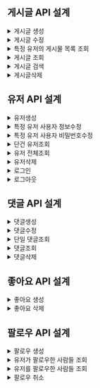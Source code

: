 ## 게시글 API 설계

<details>
<summary>게시글 생성</summary>

<!-- summary 아래 한칸 공백 두어야함 -->

## 00.개요<br>
URL : /posts<br>
HTTP METHOD : POST<br>
설명 : 게시글을 생성하는 API 입니다.<br>


## 01.요청(Request)
### 1.설명

|key|value|
|---|-----|
|Content-type|application/json

### 2. 예시
Content-type : application/json

## c.body

### 1. 요청(Body)
| 키        | 데이터타입  | 설명     |
|----------|--------|--------|
| title    | String | 게시글 제목 |
| content  | String | 게시글 내용 |


### 2. 요청예시
```json
{
   "title" : "오늘도 짜증난다.",
   "content" : "사랑합니다."
}
```

### 3. 응답(Response)
| 키          | 데이터타입  | 설명          |
|------------|--------|-------------|
| data       | Object | 핵심데이터       |
| status     | int    | 상태코드        |
| id         | long   | 생성된 게시글 식별자 |
| userName   | String | 사용자이름       |
| title      | String | 게시글 제목      |
| content    | String | 게시글 내용      |
| likesCount | int    | 좋아요 수       |
| todoCount  | int    | 댓글 수        |
| createdAt  | Timestamp  | 생성날짜        |

### 응답 예시
```json
{
   "status" : 200,
   "data" : {
     "id": 1,
     "userName" : "이형준",
     "title" : "오늘도 짜증난다.",
     "content" : "사랑합니다.",
     "likesCount" : 90,
     "todoCount" : 20,
     "createdAt": "2025-05-28 11:06:54"
   }   

}
```
### b. 생성 실패 응답

| 키       | 데이터타입  | 설명  |
|---------|--------|-----|
| status  | int    | 상태코드 |
| message | String | 에러관련 메시지 |

### 실패 응답 예시
```json
{
   "status" : "404",
   "message" : "게시글이 없습니다."
}
```
</details>
<details>
<summary>게시글 수정</summary>

<!-- summary 아래 한칸 공백 두어야함 -->

## 00.개요<br>
URL : /posts/{postid}<br>
HTTP METHOD : PUT<br>
설명 : 게시글 정보를 수정하는 API입니다.<br>


## 01.요청(Request)
### 1.설명

|key|value|
|---|-----|
|Content-type|application/json

### 2. 예시
Content-type : application/json

## b. URL(경로 변수)

### 1.설명
| 키       | 데이터타입  | 설명      |
|---------|--------|---------|
| Postid  | int    | 게시글 식별자 |

### 2. 요청
```json
localhost:8080/posts/{postid}
```

## c.body

### 1.설명
| 키        | 데이터타입 | 설명     |
|----------|-------|--------|
| userName | String | 사용자이름  |
| title    | String | 게시글 제목 |
| content  | String | 게시글 내용 | 

### 2. 요청예시
```json
{
   "title" : "오늘도 짜증난다2",
   "content" : "사랑합니다2"
}
```

### 3. 응답(Response)
| 키            | 데이터타입  | 설명    |
|--------------|--------|-------|
| data         | Object | 핵심데이터 |
| status       | int    | 상태코드  |
| userName     | String | 사용자이름 |
| title        | String | 게시글 제목 |
| content      | String | 게시글 내용 |
| likesCount   | int    | 좋아요 수 |
| todoCount    | int    | 댓글 수  |
| creationData | Timestamp  | 생성날짜  |
| modifiedDate | Timestamp  | 수정날짜  |

### 응답 예시
```json
{
   "status" : 200,
   "data" : {
     "userName": "이형준",
     "title": "오늘도 짜증난다2",
     "content": "사랑합니다2",
     "likesCount" : 90,
     "todoCount" : 20,
     "createdAt": "2025-05-28 11:06:54",
     "modifiedAt": "2025-05-28 11:08:54"
   }   

}
```
### b. 생성 실패 응답

| 키       | 데이터타입  | 설명  |
|---------|--------|-----|
| status  | int    | 상태코드 |
| message | String | 에러관련 메시지 |

### 실패 응답 예시
```json
{
   "status" : "404",
   "message" : "게시글이 없습니다."
}
```
</details>
<details>
<summary>특정 유저의 게시물 목록 조회</summary>

<!-- summary 아래 한칸 공백 두어야함 -->

## 00.개요<br>
URL : /posts/{userid}<br>
HTTP METHOD : GET<br>
설명 : 특정 유저의 게시물 목록을 조회하는 API입니다.<br>


## 01.요청(Request)
### 1.설명

|key|value|
|---|-----|
|Content-type|application/json

### 2. 예시
Content-type : application/json

## b. URL(경로 변수)

### 1.설명
| 키       | 데이터타입  | 설명      |
|---------|--------|---------|
| scheduleid  | int    | 게시글 식별자 |

### 2. 요청
```json
localhost:8080/posts/{userId}
```

### 3. 응답(Response)
| 키           | 데이터타입  | 설명    |
|-------------|--------|-------|
| data        | Object | 핵심데이터 |
| status      | int    | 상태코드  |
| userName    | String | 사용자이름 |
| title       | String | 게시글 제목 |
| content     | String | 게시글 내용 |
| likesCount    | int    | 좋아요 수 |
| todoCount     | int    | 댓글 수  |
| createdAt | Timestamp  | 생성날짜  |
| modifiedAt | Timestamp  | 수정날짜  |

### 응답 예시
```json
{
   "status" : 200,
   "data" : {
     "userName": "홍길동",
     "title": "테스트",
     "content": "사랑합니다",
     "likesCount" : 90,
     "todoCount" : 20,
     "createdAt": "2025-05-28 11:06:54",
     "modifiedAt": "2025-05-28 11:08:54"
   }   

}
```
### b. 생성 실패 응답

| 키       | 데이터타입  | 설명  |
|---------|--------|-----|
| status  | int    | 상태코드 |
| message | String | 에러관련 메시지 |

### 실패 응답 예시
```json
{
   "status" : "404",
   "message" : "게시글이 없습니다."
}
```
</details>
<details>
<summary>게시글 조회</summary>

<!-- summary 아래 한칸 공백 두어야함 -->

## 00.개요<br>
URL : /posts<br>
HTTP METHOD : GET<br>
설명 : 게시글 정보를 조회하는 API입니다.<br>


## 01.요청(Request)
### 1.설명

|key|value|
|---|-----|
|Content-type|application/json

### 2. 예시
Content-type : application/json

## b. Param(파라미터 값이 필요한 경우)

### 1.설명
| 키 | 데이터타입 | 설명        |
|--|-------|-----------|
| page | int   | 페이지 수     |
| size | int   | 페이지 사이즈 수 |


### 2. 요청
```json

localhost:8080/posts?page=10&size=10

```
### 3. 응답(Response)
| 키             | 데이터타입     | 설명           |
|---------------|-----------|--------------|
| data          | Object    | 핵심데이터        |
| status        | int       | 상태코드         |
| id            | long      | 생성된 게시글 식별자  |
| userName      | String    | 사용자이름        |
| title         | String    | 게시글 제목       |
| content       | String    | 게시글 내용       |
| likesCount    | int       | 좋아요 수        |
| todoCount     | int       | 댓글 수         |
| createdAt     | Timestamp | 생성날짜         |
| modifiedAt    | Timestamp | 수정날짜         |
| page          | int       | 현재 페이지 수     |
| size          | int       | 페이지 사이즈      |
| totalElements | int       | 모든 페이지 게시글 수 |
| totalPages    | int       | 모든 페이지 수     |

### 응답 예시
```json

   "status" : 200,
   "data" : [ {
     "id": 1,
     "userName": "이형준",
     "title": "오늘도 짜증난다",
     "content": "사랑합니다",
     "likesCount" : 90,
     "todoCount" : 20,
     "createdAt": "2025-05-28 11:06:54",
     "modifiedAt": "2025-05-28 11:08:54"
   },
   {
     "id": 2,
     "userName": "이형준2",
     "title": "오늘도 짜증난다2",
     "content": "사랑합니다2",
     "likesCount" : 70,
     "todoCount" : 20,
     "createdAt": "2025-05-28 11:06:54",
     "modifiedAt": "2025-05-28 11:08:54",
   }
],
"page" : {
   
     "page" : 1,
     "size" : 10,
     "totalElements" : 2,
     "totalPages" : 10
   }
```
### b. 생성 실패 응답

| 키       | 데이터타입  | 설명  |
|---------|--------|-----|
| status  | int    | 상태코드 |
| message | String | 에러관련 메시지 |

### 실패 응답 예시
```json
{
   "status" : "404",
   "message" : "게시글이 없습니다."
}
```
</details>
<details>
<summary>게시글 검색</summary>

<!-- summary 아래 한칸 공백 두어야함 -->

## 00.개요<br>
URL : /posts<br>
HTTP METHOD : GET<br>
설명 : 게시글 정보를 검색하는 API입니다.<br>


## 01.요청(Request)
### 1.설명

|key|value|
|---|-----|
|Content-type|application/json

### 2. 예시
Content-type : application/json

## b. Param(파라미터 값이 필요한 경우)

### 1.설명
| 키 | 데이터타입 | 설명    |
|--|-----|-------|
| startDate | int | 시작날짜  |
| endDate | int | 마지막날짜 |

### 2. 요청
```json
  localhost:8080/posts?startDate=20250528&endDate=20250530 
```
### 3. 응답(Response)
| 키          | 데이터타입     | 설명          |
|------------|-----------|-------------|
| data       | Object    | 핵심데이터       |
| status     | int       | 상태코드        |
| id         | long      | 생성된 게시글 식별자 |
| userName   | String    | 사용자이름       |
| title      | String    | 게시글 제목      |
| content    | String    | 게시글 내용      |
| likesCount | int       | 좋아요 수       |
| todoCount  | int       | 댓글 수        |
| createdAt  | Timestamp  | 생성날짜        |
| modifiedAt | Timestamp  | 수정날짜        |

### 응답 예시
```json

   "status" : 200,
   "data" : {
     "id": 1,
     "userName": "이형준",
     "title": "오늘도 짜증난다",
     "content": "사랑합니다",
     "likesCount" : 90,
     "todoCount" : 20,
     "createdAt": "2025-05-28 11:06:54",
     "modifiedAt ": "2025-05-30 11:10:55"
   },
   {
     "id": 2,
     "userName": "이형준",
     "title": "오늘도 짜증난다2",
     "content": "사랑합니다2",
     "likesCount" : 70,
     "todoCount" : 20,
     "createdAt": "2025-05-28 11:06:54",
     "modifiedAt ": "2025-05-30 11:10:55"
   }
```
### b. 생성 실패 응답

| 키       | 데이터타입  | 설명  |
|---------|--------|-----|
| status  | int    | 상태코드 |
| message | String | 에러관련 메시지 |

### 실패 응답 예시
```json
{
   "status" : "404",
   "message" : "게시글이 없습니다."
}
```
</details>
<details>
<summary>게시글삭제</summary>

<!-- summary 아래 한칸 공백 두어야함 -->

## 00.개요<br>
URL : /posts/{postid}<br>
HTTP METHOD : DELETE<br>
설명 : 단일 게시글 정보를 삭제하는 API 입니다. <br>


## 01.요청(Request)
### 1.설명

|key|value|
|---|-----|
|Content-type|application/json

### 2. 예시
Content-type : application/json

## b. URL(경로 변수)

### 1.설명
| 키       | 데이터타입  | 설명      |
|---------|--------|---------|
| Postid  | int    | 게시글 식별자 |

### 2. 요청
```json
localhost:8080/posts/{postid}
```
### 3. 응답(Response)
| 키          | 데이터타입     | 설명   |
|------------|-----------|------|
| status     | int       | 상태코드 |

### 응답 예시
```json

   "status" : 200
```
### b. 생성 실패 응답

| 키       | 데이터타입  | 설명  |
|---------|--------|-----|
| status  | int    | 상태코드 |
| message | String | 에러관련 메시지 |

### 실패 응답 예시
```json
{
   "status" : "404",
   "message" : "게시글이 없습니다."
}
```
</details>

## 유저 API 설계
<details>
<summary>유저생성</summary>

<!-- summary 아래 한칸 공백 두어야함 -->

## 00.개요<br>
URL : /users<br>
HTTP METHOD : POST<br>
설명 : 유저를 생성하는 API 입니다.<br>


## 01.요청(Request)
### 1.설명

|key|value|
|---|-----|
|Content-type|application/json

### 2. 예시
Content-type : application/json

## c.body

###  1. 요청(Body)
| 키        | 데이터타입 | 설명    |
|----------|-------|-------|
| userName | String | 사용자이름 |
| email    | String | 사용자 이메일 |
| password |String | 사용자 비밀번호 |

### 2. 요청예시
```json
{
   "userName" : "이형준",
   "email" : "xkrhd3@naver.com",
   "password" : 1234
}
```

### 3. 응답(Response)
| 키         | 데이터타입  | 설명         |
|-----------|--------|------------|
| data      | Object | 핵심데이터      |
| status    | int    | 상태코드       |
| id        | long   | 생성된 유저 식별자 |
| userName  | String | 사용자이름      |
| email     | String | 사용자 이메일   |

### 응답 예시
```json
{
   "status" : 200,
   "data" : {
     "id": 1,
     "userName": "이형준",
     "email" : "xkrhd3@naver.com"
   }   

}
```
### b. 생성 실패 응답

| 키       | 데이터타입  | 설명  |
|---------|--------|-----|
| status  | int    | 상태코드 |
| message | String | 에러관련 메시지 |

### 실패 응답 예시
```json
{
   "status" : "404",
   "message" : "유저가 없습니다."
}
```
</details>
<details>
<summary>특정 유저 사용자 정보수정</summary>

<!-- summary 아래 한칸 공백 두어야함 -->

## 00.개요<br>
URL : /users/{userid}<br>
HTTP METHOD : PATCH<br>
설명 : 특정 유저 특정 정보를 수정하는 API입니다.<br>


## 01.요청(Request)
### 1.설명

|key|value|
|---|-----|
|Content-type|application/json

### 2. 예시
Content-type : application/json

## b. URL(경로 변수)

### 1.설명
| 키       | 데이터타입  | 설명      |
|---------|--------|---------|
| password  | String | 유저 비밀번호 |

### 2. 요청
```json
localhost:8080/users/{userid}
```

## c.body

### 1.설명
| 키        | 데이터타입 | 설명       |
|----------|-------|----------|
| userName | String | 사용자 이름   |
| email    | String | 사용자 이메일  |

### 2. 요청예시
```json
{
  "userName": "이형준",
  "email" : "xkrhd4@naver.com"
}
```

### 3. 응답(Response)
| 키        | 데이터타입  | 설명 |
|----------|--------|----|
| status   | int    | 상태코드 |
| id       | long   | 생성된 유저 식별자 |
| userName | String | 사용자 이름   |
| email    | String | 사용자 이메일  |

### 응답 예시
```json
{
  "status" : 200,
  "data" : {
    "id": 1,
    "userName": "이형준",
    "email" : "xkrhd4@naver.com"
  }
}
```
### b. 생성 실패 응답

| 키       | 데이터타입  | 설명  |
|---------|--------|-----|
| status  | int    | 상태코드 |
| message | String | 에러관련 메시지 |

### 실패 응답 예시
```json
{
   "status" : "404",
   "message" : "유저가 없습니다."
}
```
</details>
<details>
<summary>특정 유저 사용자 비밀번호수정</summary>

<!-- summary 아래 한칸 공백 두어야함 -->

## 00.개요<br>
URL : /users/{userid}<br>
HTTP METHOD : PUT<br>
설명 : 특정 유저 사용자 비밀번호를 수정하는 API입니다.<br>


## 01.요청(Request)
### 1.설명

|key|value|
|---|-----|
|Content-type|application/json

### 2. 예시
Content-type : application/json

## b. URL(경로 변수)

### 1.설명
| 키       | 데이터타입  | 설명 |
|---------|--------|----|
| userid  | int    | 유저 식별자 |

### 2. 요청
```json
localhost:8080/users/{userid}
```

## c.body

### 1.설명
| 키        | 데이터타입 | 설명         |
|----------|-------|------------|
| savePassword | String | 사용자 기존비밀번호 |
| changePassword | String | 사용자 수정비밀번호 |

### 2. 요청예시
```json
{
  "savePassword" : 12345,
  "changePassword" : 1234
}
```

### 3. 응답(Response)
| 키        | 데이터타입  | 설명 |
|----------|--------|----|
| status   | int    | 상태코드 |

[//]: # (| id       | long   | 생성된 유저 식별자 |)

[//]: # (| password | String | 사용자 비밀번호 |)

### 응답 예시
```json
{
  "status" : 200,
  "수정성공"
}
```
### b. 생성 실패 응답

| 키       | 데이터타입  | 설명  |
|---------|--------|-----|
| status  | int    | 상태코드 |
| message | String | 에러관련 메시지 |

### 실패 응답 예시
```json
{
   "status" : "404",
   "message" : "유저가 없습니다."
}
```
</details>
<details>
<summary>단건 유저조회</summary>

<!-- summary 아래 한칸 공백 두어야함 -->

## 00.개요<br>
URL : /users/{userid}<br>
HTTP METHOD : GET<br>
설명 : 단건 유저 정보를 조회하는 API입니다.<br>


## 01.요청(Request)
### 1.설명

|key|value|
|---|-----|
|Content-type|application/json

### 2. 예시
Content-type : application/json

## b. URL(경로 변수)

### 1.설명
| 키       | 데이터타입  | 설명    |
|---------|--------|-------|
| username  | int    | 유저 이름 |

### 2. 요청
```json
localhost:8080/users/{userid}
```

### 3. 응답(Response)
| 키         | 데이터타입  | 설명         |
|-----------|--------|------------|
| data      | Object | 핵심데이터      |
| status    | int    | 상태코드       |
| id        | long   | 생성된 할일 식별자 |
| userName  | String | 사용자이름      |
| email     | String | 사용자 이메일    |

### 응답 예시
```json
{
   "status" : 200,
   "data" : {
     "id": 1,
     "userName" : "이형준",
     "email" : "xkrhd3@naver.com"
   }   

}
```
### b. 생성 실패 응답

| 키       | 데이터타입  | 설명  |
|---------|--------|-----|
| status  | int    | 상태코드 |
| message | String | 에러관련 메시지 |

### 실패 응답 예시
```json
{
   "status" : "404",
   "message" : "유저가 없습니다."
}
```
</details>
<details>
<summary>유저 전체조회</summary>

<!-- summary 아래 한칸 공백 두어야함 -->

## 00.개요<br>
URL : /users<br>
HTTP METHOD : GET<br>
설명 : 유저 전체정보를 조회하는 API입니다.<br>


## 01.요청(Request)
### 1.설명

|key|value|
|---|-----|
|Content-type|application/json

### 2. 예시
Content-type : application/json

### 3. 응답(Response)
| 키         | 데이터타입  | 설명 |
|-----------|--------|----|
| data      | Object | 핵심데이터 |
| status    | int    | 상태코드 |
| id        | long   | 생성된 할일 식별자 |
| userName  | String | 사용자이름 |
| email     | String | 사용자 이메일 |

### 응답 예시
```json

   "status" : 200,
   "data" : {
   "id": 1,
   "userName" : "이형준",
   "email" : "xkrhd3@naver.com",
   },
   {
   "id": 2,
   "userName" : "이형준2",
   "email" : "xkrhd4@naver.com",
   }
```
### b. 생성 실패 응답

| 키       | 데이터타입  | 설명  |
|---------|--------|-----|
| status  | int    | 상태코드 |
| message | String | 에러관련 메시지 |

### 실패 응답 예시
```json
{
   "status" : "404",
   "message" : "유저가 없습니다."
}
```
</details>
<details>
<summary>유저삭제</summary>

<!-- summary 아래 한칸 공백 두어야함 -->

## 00.개요<br>
URL : /users/{userid}<br>
HTTP METHOD : DELETE<br>
설명 : 단일 유저 정보를 삭제하는 API 입니다. <br>


## 01.요청(Request)
### 1.설명

|key|value|
|---|-----|
|Content-type|application/json

### 2. 예시
Content-type : application/json

## b. URL(경로 변수)

### 1.설명
| 키       | 데이터타입  | 설명 |
|---------|--------|----|
| userid  | int    | 유저 식별자 |

### 2. 요청
```json
localhost:8080/users/{userid}
```
### b. 요청 성공 응답

| 키       | 데이터타입  | 설명  |
|---------|--------|-----|
| status  | int    | 상태코드 |
| message | String | 에러관련 메시지 |

### 요청 응답 예시
```json
{
   "status" : "200",
   "수정성공"
}
```

### b. 생성 실패 응답

| 키       | 데이터타입  | 설명  |
|---------|--------|-----|
| status  | int    | 상태코드 |
| message | String | 에러관련 메시지 |

### 실패 응답 예시
```json
{
   "status" : "404",
   "message" : "유저가 없습니다."
}
```
</details>
<details>
<summary>로그인</summary>

<!-- summary 아래 한칸 공백 두어야함 -->

## 00.개요<br>
URL : /users/login/{userid}<br>
HTTP METHOD : GET<br>
설명 : 유저 정보로 로그인하는 API입니다.<br>


## 01.요청(Request)
### 1.설명

|key|value|
|---|-----|
|Content-type|application/json

### 2. 예시
Content-type : application/json

## b. URL(경로 변수)

### 1.설명
| 키       | 데이터타입  | 설명 |
|---------|--------|----|
| userid  | int    | 유저 식별자 |

### 2. 요청
```json
localhost:8080/users/login/{userid}
```

## c.body

### 1.설명
| 키       | 데이터타입 | 설명      |
|---------|-------|---------|
| userName | bigint | 사용자 이름  |
| email    | String | 사용자 이메일 |

### 2. 요청예시
```json
{
  "username" : "이형준",
  "email" : "xkrhd3@naver.com"
}
```

### 3. 응답(Response)
| 키         | 데이터타입  | 설명         |
|-----------|--------|------------|
| data      | Object | 핵심데이터      |
| status    | int    | 상태코드       |
| id        | long   | 생성된 할일 식별자 |
| logout  | String | 로그인 메시지    |

### 응답 예시
```json
{
   "status" : 200,
   "data" : {
     "logIn" : "로그인 성공"
   }   

}
```
### b. 생성 실패 응답

| 키       | 데이터타입  | 설명  |
|---------|--------|-----|
| status  | int    | 상태코드 |
| message | String | 에러관련 메시지 |

### 실패 응답 예시
```json
{
   "status" : "404",
   "message" : "유저가 없습니다."
}
```
</details>
<details>
<summary>로그아웃</summary>

<!-- summary 아래 한칸 공백 두어야함 -->

## 00.개요<br>
URL : /users/logout/{userid}<br>
HTTP METHOD : GET<br>
설명 : 유저 정보로 로그아웃하는 API입니다.<br>


## 01.요청(Request)
### 1.설명

|key|value|
|---|-----|
|Content-type|application/json

### 2. 예시
Content-type : application/json

## b. URL(경로 변수)

### 1.설명
| 키       | 데이터타입  | 설명 |
|---------|--------|----|
| userid  | int    | 유저 식별자 |

### 2. 요청
```json
localhost:8080/users/logout/{userid}
```
### 3. 응답(Response)
| 키         | 데이터타입  | 설명         |
|-----------|--------|------------|
| data      | Object | 핵심데이터      |
| status    | int    | 상태코드       |
| id        | long   | 생성된 할일 식별자 |
| logout  | String | 로그아웃 메시지   |

### 응답 예시
```json
{
   "status" : 200,
   "data" : {
     "logout" : "로그아웃 되었습니다."
   }   

}
```
### b. 생성 실패 응답

| 키       | 데이터타입  | 설명  |
|---------|--------|-----|
| status  | int    | 상태코드 |
| message | String | 에러관련 메시지 |

### 실패 응답 예시
```json
{
   "status" : "404",
   "message" : "유저가 없습니다."
}
```
</details>

## 댓글 API 설계

<details>
<summary>댓글생성</summary>

<!-- summary 아래 한칸 공백 두어야함 -->

## 00.개요<br>
URL : /comments<br>
HTTP METHOD : POST<br>
설명 : 댓글를 생성하는 API 입니다.<br>


## 01.요청(Request)
### 1.설명

|key|value|
|---|-----|
|Content-type|application/json

### 2. 예시
Content-type : application/json

## c.body

### 1. 요청(Body)
| 키               | 데이터타입 | 설명 |
|-----------------|-------|----|
| comment | String | 댓글 |

### 2. 요청예시
```json
{
   "comment" : "스프링 어렵다...인생"
}
```

### 3. 응답(Response)
| 키            | 데이터타입  | 설명         |
|--------------|--------|------------|
| data         | Object | 핵심데이터      |
| status       | int    | 상태코드       |
| commentid    | bigint | 일정고유 식별자   | 
| userid       | bigint   | 생성된 유저 식별자 |
| scheduleid   | bigint   | 생성된 일정 식별자 |
| Comment |String| 생성 댓글      |

### 응답 예시
```json
{
   "status" : 200,
   "data" : {
     "id" : 1,
     "userid": 1,
     "Postid" : 1,
     "Comment" : "스프링 어렵다...인생"
   }   

}
```
### b. 생성 실패 응답

| 키       | 데이터타입  | 설명  |
|---------|--------|-----|
| status  | int    | 상태코드 |
| message | String | 에러관련 메시지 |

### 실패 응답 예시
```json
{
   "status" : "404",
   "message" : "댓글이 없습니다."
}
```
</details>
<details>
<summary>댓글수정</summary>

<!-- summary 아래 한칸 공백 두어야함 -->

## 00.개요<br>
URL : /comments/{commentid}<br>
HTTP METHOD : PUT<br>
설명 : 댓글 정보를 수정하는 API입니다.<br>


## 01.요청(Request)
### 1.설명

|key|value|
|---|-----|
|Content-type|application/json

### 2. 예시
Content-type : application/json

## b. URL(경로 변수)

### 1.설명
| 키 | 데이터타입  | 설명     |
|---|--------|--------|
| commentid  | int    | 댓글 식별자 |


### 2. 요청
```json
localhost:8080/comments/{commentid}
```

## c.body

### 1.설명
| 키        | 데이터타입 | 설명 |
|----------|-------|----|
| comment | String | 댓글 |

### 2. 요청예시
```json
{
  "comment" : "스프링 어렵다...인생2"
}
```

### 3. 응답(Response)
| 키           | 데이터타입  | 설명         |
|-------------|--------|------------|
| data        | Object | 핵심데이터      |
| status      | int    | 상태코드       |
| commentid   | bigint | 일정고유 식별자   | 
| userid      | bigint   | 생성된 유저 식별자 |
| scheduleid  | bigint   | 생성된 일정 식별자 |
| comment |String| 생성 댓글      |

### 응답 예시
```json
{
  "status" : 200,
  "data" : {
    "id" : 1,
    "userid": 1,
    "Postid" : 1,
    "comment" : "스프링 어렵다...인생2"
   }   

}
```
### b. 생성 실패 응답

| 키       | 데이터타입  | 설명  |
|---------|--------|-----|
| status  | int    | 상태코드 |
| message | String | 에러관련 메시지 |

### 실패 응답 예시
```json
{
   "status" : "404",
   "message" : "댓글이 없습니다."
}
```
</details>
<details>
<summary>단일 댓글조회</summary>

<!-- summary 아래 한칸 공백 두어야함 -->

## 00.개요<br>
URL : /comments/{commentid}<br>
HTTP METHOD : GET<br>
설명 : 단일 댓글 정보를 조회하는 API입니다.<br>


## 01.요청(Request)
### 1.설명

|key|value|
|---|-----|
|Content-type|application/json

### 2. 예시
Content-type : application/json

## b. URL(경로 변수)

### 1.설명
| 키       | 데이터타입  | 설명     |
|---------|--------|--------|
| commentid  | int    | 댓글 식별자 |


### 2. 요청
```json
localhost:8080/comments/{commentid}
```

### 3. 응답(Response)
| 키         | 데이터타입  | 설명         |
|-----------|--------|------------|
| data      | Object | 핵심데이터      |
| status    | int    | 상태코드       |
| commentId | bigint | 일정고유 식별자   | 
| userId    | bigint   | 생성된 유저 식별자 |
| postId    | bigint   | 생성된 일정 식별자 |
| comment   |String| 생성 댓글      |

### 응답 예시
```json
{
  "status" : 200,
  "data" : {
    "commentId" : 1,
    "userId": 1,
    "postId" : 1,
    "comment" : "스프링 어렵다...인생"
   }   

}
```
### b. 생성 실패 응답

| 키       | 데이터타입  | 설명  |
|---------|--------|-----|
| status  | int    | 상태코드 |
| message | String | 에러관련 메시지 |

### 실패 응답 예시
```json
{
   "status" : "404",
   "message" : "댓글이 없습니다."
}
```
</details>
<details>
<summary>댓글조회</summary>

<!-- summary 아래 한칸 공백 두어야함 -->

## 00.개요<br>
URL : /comments<br>
HTTP METHOD : GET<br>
설명 : 댓글 정보를 조회하는 API입니다.<br>


## 01.요청(Request)
### 1.설명

|key|value|
|---|-----|
|Content-type|application/json

### 2. 예시
Content-type : application/json

### 3. 응답(Response)
| 키          | 데이터타입  | 설명         |
|------------|--------|------------|
| data       | Object | 핵심데이터      |
| status     | int    | 상태코드       |
| id         | bigint | 일정고유 식별자   | 
| userId     | bigint   | 생성된 유저 식별자 |
| scheduleId | bigint   | 생성된 일정 식별자 |
| comment    |String| 생성 댓글      |

### 응답 예시
```json

   "status" : 200,
   "data" : {
   "id" : 1,
   "userid": 1,
   "scheduleid" : 1,
   "comment" : "스프링 어렵다...인생"
   },
   {
   "id" : 2,
   "userid": 2,
   "scheduleid" : 2,
   "comment" : "스프링 어렵다...인생"
   }
```
### b. 생성 실패 응답

| 키       | 데이터타입  | 설명  |
|---------|--------|-----|
| status  | int    | 상태코드 |
| message | String | 에러관련 메시지 |

### 실패 응답 예시
```json
{
   "status" : "404",
   "message" : "댓글이 없습니다."
}
```
</details>
<details>
<summary>댓글삭제</summary>

<!-- summary 아래 한칸 공백 두어야함 -->

## 00.개요<br>
URL : /comments/{commentid}<br>
HTTP METHOD : DELETE<br>
설명 : 단일 댓글 정보를 삭제하는 API 입니다. <br>


## 01.요청(Request)
### 1.설명

|key|value|
|---|-----|
|Content-type|application/json

### 2. 예시
Content-type : application/json

## b. URL(경로 변수)

### 1.설명
| 키       | 데이터타입  | 설명 |
|---------|--------|----|
| commentid  | int    | 유저 식별자 |

### 2. 요청
```json
localhost:8080/comments/{commentid}
```
### b. 생성 실패 응답

| 키       | 데이터타입  | 설명  |
|---------|--------|-----|
| status  | int    | 상태코드 |
| message | String | 에러관련 메시지 |

### 실패 응답 예시
```json
{
   "status" : "404",
   "message" : "댓글이 없습니다."
}
```
</details>

## 좋아요 API 설계

<details>
<summary>좋아요 생성</summary>

<!-- summary 아래 한칸 공백 두어야함 -->

## 00.개요<br>
URL : /likes<br>
HTTP METHOD : POST<br>
설명 : 좋아요를 생성하는 API 입니다.<br>


## 01.요청(Request)
### 1.설명

|key|value|
|---|-----|
|Content-type|application/json

### 2. 예시
Content-type : application/json

## c.body

### 1. 요청(body)
| 키               | 데이터타입 | 설명  |
|-----------------|-------|-----|
| likeCount | Long   | 좋아요 |

### 2. 요청예시
```json
{
   "likeCount" : 999999
}
```

### 3. 응답(Response)
| 키       | 데이터타입  | 설명         |
|---------|--------|------------|
| data    | Object | 핵심데이       |
| status  | int    | 상태코드       |
| id           | bigint | 좋아요 고유 식별자 | 
| likeCount   | Long   | 좋아요        |


### 응답 예시
```json
{
   "status" : 200,
   "data" : {
     "id" : 1,
     "likeCount" : 999999
   }   

}
```
### b. 생성 실패 응답

| 키       | 데이터타입  | 설명  |
|---------|--------|-----|
| status  | int    | 상태코드 |
| message | String | 에러관련 메시지 |

### 실패 응답 예시
```json
{
   "status" : "404",
   "message" : "좋아요가 없습니다."
}
```
</details>
<details>
<summary>좋아요 삭제</summary>

<!-- summary 아래 한칸 공백 두어야함 -->

## 00.개요<br>
URL : /likes/{likeId}<br>
HTTP METHOD : DELETE<br>
설명 : 좋아요를 삭제하는 API 입니다. <br>


## 01.요청(Request)
### 1.설명

|key|value|
|---|-----|
|Content-type|application/json

### 2. 예시
Content-type : application/json

## b. URL(경로 변수)

### 1.설명
| 키       | 데이터타입  | 설명 |
|---------|--------|----|
| likeId  | int    | 유저 식별자 |

### 2. 요청
```json
localhost:8080/likes/{likeId}
```
### b. 생성 실패 응답

| 키       | 데이터타입  | 설명  |
|---------|--------|-----|
| status  | int    | 상태코드 |
| message | String | 에러관련 메시지 |

### 실패 응답 예시
```json
{
   "status" : "404",
   "message" : "좋아요가 없습니다."
}
```
</details>

## 팔로우 API 설계

<details>
<summary>팔로우 생성</summary>

<!-- summary 아래 한칸 공백 두어야함 -->

## 00.개요<br>
URL : /follow/{targetUserId}<br>
HTTP METHOD : POST<br>
설명 : 팔로우를 생성하는 API 입니다.<br>


## 01.요청(Request)
### 1.설명

|key|value|
|---|-----|
|Content-type|application/json

### 2. 예시
Content-type : application/json

## b. Param(경로 변수)

### 1.설명
| 키            | 데이터 타입 | 설명           |
|---------------|--------------|----------------|
| targetUserId  | Long         | 팔로우 유저의 Id |

### 2. 요청예시
```json
localhost:8080/follow/{targetUserId}
```
### 3. 응답(Response)
| 키      | 데이터타입  | 설명         |
|--------|--------|------------|
| data   | Object | 핵심데이터      |
| status | int    | 상태코드       |
| id     | bigint | 팔로우 고유 식별자 | 
| follow | Long   | 팔로우 상태 메시지 |


### 응답 예시
```json
{
   "status" : 200,
   "data" : {
     "id" : 1,
     "follow" : "팔로우 성공하였습니다."
   }   

}
```
### b. 생성 실패 응답

| 키       | 데이터타입  | 설명  |
|---------|--------|-----|
| status  | int    | 상태코드 |
| message | String | 에러관련 메시지 |

### 실패 응답 예시
```json
{
   "status" : "404",
   "message" : "팔로우가 없습니다."
}
```
</details>
<details>
<summary>유저가 팔로우한 사람들 조회</summary>

<!-- summary 아래 한칸 공백 두어야함 -->

## 00.개요<br>
URL : /follow/following<br>
HTTP METHOD : GET<br>
설명 : 유저가 팔로우한 사람들을 조회하는 API 입니다. <br>


## 01.요청(Request)
### 1.설명

|key|value|
|---|-----|
|Content-type|application/json

### 2. 예시
Content-type : application/json

### 3. 응답(Response)
| 키         | 데이터타입  | 설명         |
|-----------|--------|------------|
| status    | int    | 상태코드       |
| data      | Object | 핵심데이터      |
| followId  | bigint | 팔로우 고유 식별자 |
| username1 | String | 유저 이름      |
| username2 | String | 유저 이름      |
| username3 | String | 유저 이름      |

### 응답 예시
```json
{
  "status" : 200,
  "data" : {
    "id" : 1,
    "username1" : "홍길동",
    "username2" : "이형준",
    "username3" : "아기공룡둘리"
  }
}
```
### b. 생성 실패 응답

| 키       | 데이터타입  | 설명  |
|---------|--------|-----|
| status  | int    | 상태코드 |
| message | String | 에러관련 메시지 |

### 실패 응답 예시
```json
{
   "status" : "404",
   "message" : "팔로우한 사람이 없습니다."
}
```
</details>
<details>
<summary>유저를 팔로우한 사람들 조회</summary>

<!-- summary 아래 한칸 공백 두어야함 -->

## 00.개요<br>
URL : /follow/followers<br>
HTTP METHOD : GET<br>
설명 : 유저를 팔로우한 사람들을 조회하는 API 입니다. <br>


## 01.요청(Request)
### 1.설명

|key|value|
|---|-----|
|Content-type|application/json

### 2. 예시
Content-type : application/json

### 3. 응답(Response)
| 키         | 데이터타입  | 설명         |
|-----------|--------|------------|
| status    | int    | 상태코드       |
| data      | Object | 핵심데이터      |
| followId  | bigint | 팔로우 고유 식별자 |
| username1 | String | 유저 이름      |
| username2 | String | 유저 이름      |
| username3 | String | 유저 이름      |

### 응답 예시
```json
{
  "status" : 200,
  "data" : {
    "id" : 1,
    "username1" : "길동",
    "username2" : "형준",
    "username3" : "아기공룡희동이"
  }
}
```
### b. 생성 실패 응답

| 키       | 데이터타입  | 설명  |
|---------|--------|-----|
| status  | int    | 상태코드 |
| message | String | 에러관련 메시지 |

### 실패 응답 예시
```json
{
   "status" : "404",
   "message" : "팔로우한 사람이 없습니다."
}
```
</details>
<details>
<summary>팔로우 취소</summary>

<!-- summary 아래 한칸 공백 두어야함 -->

## 00.개요<br>
URL : /follow/{targetUserId}<br>
HTTP METHOD : DELETE<br>
설명 : 단일 댓글 정보를 삭제하는 API 입니다. <br>


## 01.요청(Request)
### 1.설명

|key|value|
|---|-----|
|Content-type|application/json

### 2. 예시
Content-type : application/json

## b. URL(경로 변수)

### 1.설명
| 키       | 데이터타입  | 설명         |
|---------|--------|------------|
| targetUserId  | Bigint | 팔로우 유저의 Id |

```json
localhost:8080/follow/{targetUserId}
```

## c.body

### 1.설명
| 키 | 데이터타입 | 설명 |
|---|-------|----|
| - | -     | -  |
| - | -     | -  |
| - | -     | -  | 

### 2. 요청예시
```json
{
  
}
```

### 3. 응답(Response)
| 키 | 데이터타입 | 설명 |
|---|-------|----|
| - | -     | -  |


### 응답 예시
```json
{
  "status" : 200,
  "data" : {
    "id" : 1,
    "follow" : "팔로우 취소하였습니다."
  }
}
```
### b. 생성 실패 응답

| 키       | 데이터타입  | 설명  |
|---------|--------|-----|
| status  | int    | 상태코드 |
| message | String | 에러관련 메시지 |

### 실패 응답 예시
```json
{
   "status" : "404",
   "message" : "팔로우가 없습니다."
}
```
</details>

